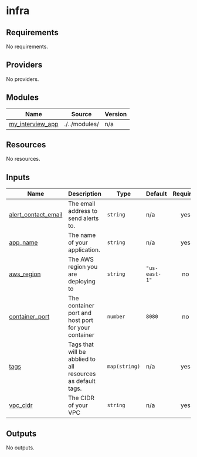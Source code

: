 # infra

<!-- BEGIN_TF_DOCS -->
## Requirements

No requirements.

## Providers

No providers.

## Modules

| Name | Source | Version |
|------|--------|---------|
| <a name="module_my_interview_app"></a> [my\_interview\_app](#module\_my\_interview\_app) | ./../modules/ | n/a |

## Resources

No resources.

## Inputs

| Name | Description | Type | Default | Required |
|------|-------------|------|---------|:--------:|
| <a name="input_alert_contact_email"></a> [alert\_contact\_email](#input\_alert\_contact\_email) | The email address to send alerts to. | `string` | n/a | yes |
| <a name="input_app_name"></a> [app\_name](#input\_app\_name) | The name of your application. | `string` | n/a | yes |
| <a name="input_aws_region"></a> [aws\_region](#input\_aws\_region) | The AWS region you are deploying to | `string` | `"us-east-1"` | no |
| <a name="input_container_port"></a> [container\_port](#input\_container\_port) | The container port and host port for your container | `number` | `8080` | no |
| <a name="input_tags"></a> [tags](#input\_tags) | Tags that will be abblied to all resources as default tags. | `map(string)` | n/a | yes |
| <a name="input_vpc_cidr"></a> [vpc\_cidr](#input\_vpc\_cidr) | The CIDR of your VPC | `string` | n/a | yes |

## Outputs

No outputs.
<!-- END_TF_DOCS -->
